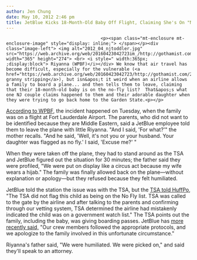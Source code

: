 ```yaml
---
author: Jen Chung
date: May 10, 2012 2:46 pm
title: JetBlue Kicks 18-Month-Old Baby Off Flight, Claiming She's On "No-Fly" List
---
```


	
										<p><span class="mt-enclosure mt-enclosure-image" style="display: inline;"> </span></p><div class="image-left"> <img alt="2012_04_njtoddler.jpg" src="https://web.archive.org/web/20160423042723im_/http://gothamist.com/attachments/jen/2012_04_njtoddler.jpg" width="365" height="274"> <br> <i style=" width:365px; ;display:block"> Riyanna (WPBF)</i></div> We know that air travel has become difficult, especially for the vulnerable (<a href="https://web.archive.org/web/20160423042723/http://gothamist.com/2011/12/05/tsa_to_grandma_get_naked_and_show_u.php">hello, granny stripping</a>), but isn&apos;t it weird when an airline allows a family to board a plane... and then tells them to leave, claiming that their 18-month-old baby is on the no-fly list?  That&apos;s what one NJ couple claims happened to them and their adorable daughter when they were trying to go back home to the Garden State.<p></p>

<p><a href="https://web.archive.org/web/20160423042723/http://www.wpbf.com/news/south-florida/Baby-18-months-old-ordered-off-plane-at-Fort-Lauderdale-airport/-/8788880/13038550/-/item/0/-/nj6oah/-/index.html">According to WPBF</a>, the incident happened on Tuesday, when the family was on a flight at Fort Lauderdale Airport. The parents, who did not want to be identified because they are Middle Eastern, said a JetBlue employee told them to leave the plane with little Riyanna. &quot;And I said, &apos;For what?&apos;&quot; the mother recalls. &quot;And he said, &apos;Well, it&apos;s not you or your husband. Your daughter was flagged as no fly.&apos; I said, &apos;Excuse me?&apos; &quot;</p>

<p>When they were taken off the plane, they had to stand around as the TSA and JetBlue figured out the situation for 30 minutes; the father said they were profiled, &quot;We were put on display like a circus act because my wife wears a hijab.&quot; The family was finally allowed back on the plane&#x2014;without explanation or apology&#x2014;but they refused  because they felt humiliated.</p>

<p>JetBlue told the station the issue was with the TSA, but the <a href="https://web.archive.org/web/20160423042723/http://www.huffingtonpost.com/2012/05/10/baby-ordered-off-plane-for-being-on-no-fly-list_n_1505648.html">TSA told HuffPo</a>, &quot;The TSA did not flag this child as being on the No Fly list. TSA was called to the gate by the airline and after talking to the parents and confirming through our vetting system, TSA determined the airline had mistakenly indicated the child was on a government watch list.&quot;  The TSA points out the family, including the baby, was giving boarding passes.  JetBlue has <a href="https://web.archive.org/web/20160423042723/http://www.nbcnewyork.com/news/local/Toddler-JetBlue-Plane-No-Fly-List-New-Jersey-Kicked-Off-Flight-150984405.html">more recently said,</a> &quot;Our crew members followed the appropriate protocols, and we apologize to the family involved in this unfortunate circumstance.&quot;</p>

<p>Riyanna&apos;s father said, &quot;We were humiliated.  We were picked on,&quot; and said they&apos;ll speak to an attorney.</p>					
										
									
				